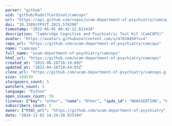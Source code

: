 ```yaml
---
parser: "github"
uid: "github/RudolfCardinal/camcops"
url: "https://api.github.com/repos/ucam-department-of-psychiatry/camcops"
doi: "10.3389/FPSYT.2021.578298"
timestamp: "2022-06-05 00:42:22.021428"
description: "Cambridge Cognitive and Psychiatric Test Kit (CamCOPS)"
avatar: "https://avatars.githubusercontent.com/u/47028450?v=4"
repo_url: "https://github.com/ucam-department-of-psychiatry/camcops"
name: "camcops"
full_name: "ucam-department-of-psychiatry/camcops"
html_url: "https://github.com/ucam-department-of-psychiatry/camcops"
created_at: "2015-06-26T16:19:09Z"
updated_at: "2022-04-26T10:44:03Z"
clone_url: "https://github.com/ucam-department-of-psychiatry/camcops.git"
size: 104539
stargazers_count: 5
watchers_count: 5
language: "Python"
open_issues_count: 39
license: {"key": "other", "name": "Other", "spdx_id": "NOASSERTION", "url": null, "node_id": "MDc6TGljZW5zZTA="}
subscribers_count: 3
owner: {"html_url": "https://github.com/ucam-department-of-psychiatry", "avatar_url": "https://avatars.githubusercontent.com/u/47028450?v=4", "login": "ucam-department-of-psychiatry", "type": "Organization"}
date: "2024-11-02 14:24:20.925384"
---
```

